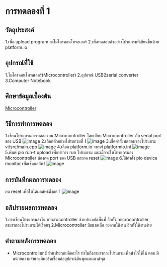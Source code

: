 # การทดลองที่ 1 

## วัตถุประสงค์
1.เพื่อ upload program ลงไมโครคอนโทรลเลอร์
2.เพื่อทดสอบตัวอย่างโปรแกรมที่เขียนขึ้นด้วย platform.io

## อุปกรณ์ที่ใช้
1.ไมโครคอนโทรลเลอร์(Microcontroller)
2.อุปกรณ์ USB2serial converter
3.Computer Notebook 

## ศึกษาข้อมูลเบื้องต้น
[Microcontroller](http://www.rtc.ac.th/vcharkarn/280661.pdf)

## วิธีการทำการทดลอง
1.เขียนโปรแกรมการทดลองบน Microcontroller โดยเสียบ Microcontroller กับ serial port ของ USB 
![image](https://user-images.githubusercontent.com/80879900/112399530-f7340a80-8d38-11eb-944f-bd0cb2f2f19c.png)
2.เลือกตัวอย่างโปรแกรมที่ 1
![image](https://user-images.githubusercontent.com/80879900/112399748-63167300-8d39-11eb-997d-240bd5b44741.png)
3.เช็คคำสั่งทดสอบของโปรแกรม vi/src/main.cpp
![image](https://user-images.githubusercontent.com/80879900/112399980-e1731500-8d39-11eb-8abc-a6b042c02367.png)
4.เลือก platform.io จากvi platformio.ini
![image](https://user-images.githubusercontent.com/80879900/112400077-21d29300-8d3a-11eb-876a-0bec9d6b642e.png)
5.พิมพ์ pio run-t upload เพื่อทำการ run โปรแกรม และเมื่อจะให้โปรแกรมลง Microcontroller ต้องกด port ของ USB และกด reset
![image](https://user-images.githubusercontent.com/80879900/112400390-e1bfe000-8d3a-11eb-94ff-c5115c0c06fb.png)
6.ใช้คำสั่ง pio device monitor เพื่อเช็คผลลัพธ์
![image](https://user-images.githubusercontent.com/80879900/112400500-103dbb00-8d3b-11eb-9672-cdbdba36dc59.png)

## การบันทึกผลการทดลอง
กด reset เพื่อให้ได้ผลลัพธ์ตั้งแต่ 1
![image](https://user-images.githubusercontent.com/80879900/112400592-424f1d00-8d3b-11eb-88ca-f2a84f57857c.png)


## อภิปรายผลการทดลอง
1.การเขียนโปรแกรมลงใน microcontroller ช่วยประหยัดพื้นที่ อีกทั้ง microcontroller สามารถลงโปรแกรมได้เรื่อยๆ
2.Microcontroller มีขนาดเล็ก สะดวกใช้งาน อีกทั้งใช้งานง่าย 

## คำถามหลังการทดลอง
- Microcontroller มีส่วนประกอบคืออะไร ทำไมถึงสามารถลงโปรแกรมเพื่อนำไว้ใช้ได้
ตอบ มีหน่วยความจำและมีพอร์ตเชื่อมต่ออุปกรณ์อินพุตและเอาต์พุต

